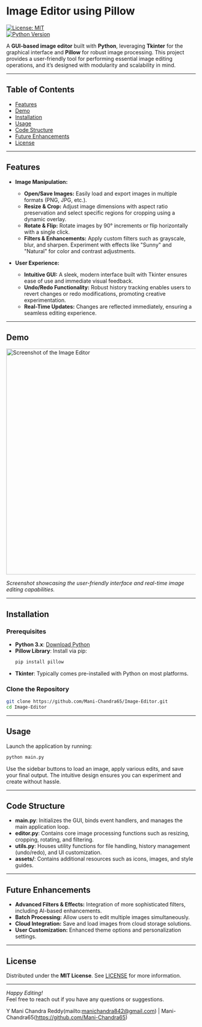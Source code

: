 # Image Editor using Pillow

[![License: MIT](https://img.shields.io/badge/License-MIT-yellow.svg)](LICENSE)  
[![Python Version](https://img.shields.io/badge/Python-3.x-blue.svg)](https://www.python.org/)

A **GUI-based image editor** built with **Python**, leveraging **Tkinter** for the graphical interface and **Pillow** for robust image processing. This project provides a user-friendly tool for performing essential image editing operations, and it’s designed with modularity and scalability in mind.

---

## Table of Contents
- [Features](#features)
- [Demo](#demo)
- [Installation](#installation)
- [Usage](#usage)
- [Code Structure](#code-structure)
- [Future Enhancements](#future-enhancements)
- [License](#license)

---

## Features

- **Image Manipulation:**  
  - **Open/Save Images:** Easily load and export images in multiple formats (PNG, JPG, etc.).  
  - **Resize & Crop:** Adjust image dimensions with aspect ratio preservation and select specific regions for cropping using a dynamic overlay.
  - **Rotate & Flip:** Rotate images by 90° increments or flip horizontally with a single click.
  - **Filters & Enhancements:** Apply custom filters such as grayscale, blur, and sharpen. Experiment with effects like "Sunny" and "Natural" for color and contrast adjustments.
  
- **User Experience:**  
  - **Intuitive GUI:** A sleek, modern interface built with Tkinter ensures ease of use and immediate visual feedback.
  - **Undo/Redo Functionality:** Robust history tracking enables users to revert changes or redo modifications, promoting creative experimentation.
  - **Real-Time Updates:** Changes are reflected immediately, ensuring a seamless editing experience.

---

## Demo

<img src="./images/demo.png" alt="Screenshot of the Image Editor" width="600"/>

*Screenshot showcasing the user-friendly interface and real-time image editing capabilities.*

---

## Installation

### Prerequisites
- **Python 3.x**: [Download Python](https://www.python.org/downloads/)
- **Pillow Library**: Install via pip:
  ```bash
  pip install pillow
  ```
- **Tkinter**: Typically comes pre-installed with Python on most platforms.

### Clone the Repository
```bash
git clone https://github.com/Mani-Chandra65/Image-Editor.git
cd Image-Editor
```

---

## Usage

Launch the application by running:
```bash
python main.py
```
Use the sidebar buttons to load an image, apply various edits, and save your final output. The intuitive design ensures you can experiment and create without hassle.

---

## Code Structure

- **main.py**: Initializes the GUI, binds event handlers, and manages the main application loop.
- **editor.py**: Contains core image processing functions such as resizing, cropping, rotating, and filtering.
- **utils.py**: Houses utility functions for file handling, history management (undo/redo), and UI customization.
- **assets/**: Contains additional resources such as icons, images, and style guides.

---

## Future Enhancements

- **Advanced Filters & Effects:** Integration of more sophisticated filters, including AI-based enhancements.
- **Batch Processing:** Allow users to edit multiple images simultaneously.
- **Cloud Integration:** Save and load images from cloud storage solutions.
- **User Customization:** Enhanced theme options and personalization settings.

---

## License

Distributed under the **MIT License**. See [LICENSE](LICENSE) for more information.

---

*Happy Editing!*  
Feel free to reach out if you have any questions or suggestions.

Y Mani Chandra Reddy(mailto:manichandra842@gmail.com) | Mani-Chandra65(https://github.com/Mani-Chandra65)
